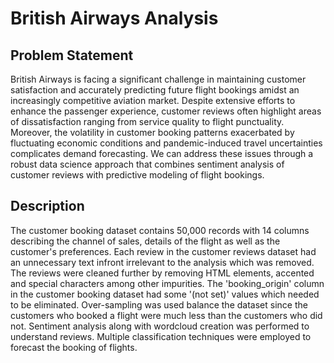 # British Airways Analysis

## Problem Statement
British Airways is facing a significant challenge in maintaining customer satisfaction and accurately predicting future flight bookings amidst an increasingly competitive aviation market. Despite extensive efforts to enhance the passenger experience, customer reviews often highlight areas of dissatisfaction ranging from service quality to flight punctuality. Moreover, the volatility in customer booking patterns exacerbated by fluctuating economic conditions and pandemic-induced travel uncertainties complicates demand forecasting. We can address these issues through a robust data science approach that combines sentiment analysis of customer reviews with predictive modeling of flight bookings.

## Description
The customer booking dataset contains 50,000 records with 14 columns describing the channel of sales, details of the flight as well as the customer's preferences. Each review in the customer reviews dataset had an unnecessary text infront irrelevant to the analysis which was removed. The reviews were cleaned further by removing HTML elements, accented and special characters among other impurities. The 'booking_origin' column in the customer booking dataset had some '(not set)' values which needed to be eliminated. Over-sampling was used balance the dataset since the customers who booked a flight were much less than the customers who did not. Sentiment analysis along with wordcloud creation was performed to understand reviews. Multiple classification techniques were employed to forecast the booking of flights.
